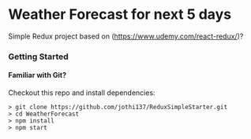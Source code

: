 # Weather Forecast for next 5 days 

Simple Redux project based on (https://www.udemy.com/react-redux/)?

### Getting Started

#### Familiar with Git?
Checkout this repo and install dependencies:

```
> git clone https://github.com/jothi137/ReduxSimpleStarter.git
> cd WeatherForecast
> npm install
> npm start
```

